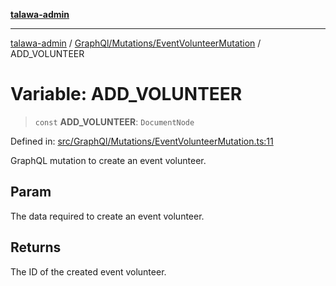 [**talawa-admin**](../../../../README.md)

***

[talawa-admin](../../../../modules.md) / [GraphQl/Mutations/EventVolunteerMutation](../README.md) / ADD\_VOLUNTEER

# Variable: ADD\_VOLUNTEER

> `const` **ADD\_VOLUNTEER**: `DocumentNode`

Defined in: [src/GraphQl/Mutations/EventVolunteerMutation.ts:11](https://github.com/bint-Eve/talawa-admin/blob/e05e1a03180dbbfc7ba850102958ea6b6cd4b01e/src/GraphQl/Mutations/EventVolunteerMutation.ts#L11)

GraphQL mutation to create an event volunteer.

## Param

The data required to create an event volunteer.

## Returns

The ID of the created event volunteer.
